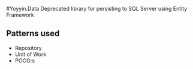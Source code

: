 #Yoyyin.Data
Deprecated library for persisting to SQL Server using Entity Framework

## Patterns used
* Repository
* Unit of Work
* POCO:s